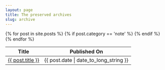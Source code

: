 ```yaml
---
layout: page
title: The preserved archives
slug: archive
---
```


<table>
  <thead>
    <tr>
      <th>Title</th>
      <th>Published On</th>
    </tr>
  </thead>
  <tbody>
    {% for post in site.posts %}
    {% if post.category == 'note' %}
    <tr>
      <td>
        <a href="{{ post.url }}">{{ post.title }}</a>
      </td>
      <td>
        {{ post.date | date_to_long_string }}
      </td>
    </tr>
    {% endif %}
    {% endfor %}
  </tbody>
</table>
